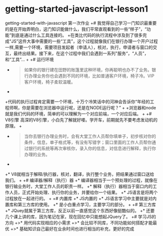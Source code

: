 # getting-started-javascript-lesson1
getting-started-with-javascript
第一次作业 
 +# 我觉得自己学习一门知识最重要的是在开始弄明白，这门知识能做什么，我们平常直观看到的一些“样子”，“功能”到底是通过什么工具连接的。
 +在类比代码的执行流程中涉及到了很多完成“JS”这件大事中需要的一些“工具”，这个过程就像我们在银行办理一个开户过程一样,需要一个环境，需要项目发起者（申请人），核对，执行，申请者与窗口的交互，最终出结果。接下来，在这个过程中我们会遇到一系列"服务“，“人员”，和“工具”...
 +
 +# 运行环境
 +  >如果你的银行建在田野的账篷里这种环境，你再聪明也办不了业务。银行办理业务你也会遇到不同的环境，比如普通客户环境，椅子冷。VIP客户环境，椅子柔软温暖。
 +
 +代码的执行过程肯定需要一个环境，十万个冷笑话中的河神会告诉你“年经的工程师啊，你是需要在浏览器中运行呢，还是在NODE运行呢？”
 +
 +浏览器和node就是我们代码的环境，简单的可以理解为一个对应前端，一个对应后端。
 +
 +# V8引擎
 高深的V8引擎，小白先了解就好喽。学开车，前期就先不要考虑发动机的原理。
 +
 +  >当你去银行办理业务时，会有大堂工作人员帮你填单子，初步核对你的条件，信息，单子格式等，有没有写错字；窗口里面的工作人员帮你通过银行的系统等再次审核你，录入你的信息，对信息进行解释，执行你办理的业务。
 +
 +* V8就相当于解释/执行器，核对，翻译，执行整个业务，把结果通过窗口送给我们。
 +
 +# 编译器/解释（执行）器
 +* 编译器相当于一个预处理的过程，就像在银行输业务时，大堂工作人员的职责一样。
 +* 解释（执行）器相当于窗口内的工作人员，正式开始处理、执行你的业务，并要给你一个结果。
 +* JS语言是将两个过程放在一起进行的。
 +
 +# 内置库
 +* JS内置的
 +* JS语言学习中主要就是对内置库和第三方库的使用。
 +* 是小白重点学习，主要学习的部分。
 +
 +# 第三方库
 +* JQuey就属于第三方库，反正以前一直感觉这个东西好像挺酷似的。
 +* 还要几个课上讲的库，因为笔记在家，现在回忆中只能想起JQuery了。
 +# 学习JS的方向
 +>* 用代码实现相应的小需求
 +>* 会比较不同库，不同功能如何搭配才能最优
 +>* 基础知识自己最好在业余时间也进行相当的补充，更好的完成
